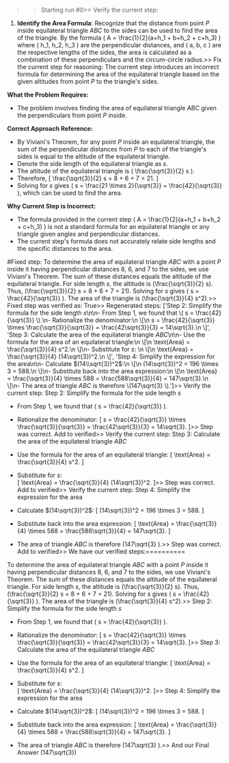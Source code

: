 >> Starting run #0>> 
Verify the current step: 
1. **Identify the Area Formula**: Recognize that the distance from point $P$ inside equilateral triangle $ABC$ to the sides can be used to find the area of the triangle. By the formula \( A = \frac{1}{2}(a+h_1 + b+h_2 + c+h_3) \) where \( h_1, h_2, h_3 \) are the perpendicular distances, and \( a, b, c \) are the respective lengths of the sides, the area is calculated as a combination of these perpendiculars and the circum-circle radius.>> 
Fix the current step for reasoning: The current step introduces an incorrect formula for determining the area of the equilateral triangle based on the given altitudes from point $P$ to the triangle's sides. 

**What the Problem Requires:**
- The problem involves finding the area of equilateral triangle $ABC$ given the perpendiculars from point $P$ inside.

**Correct Approach Reference:**
- By Viviani's Theorem, for any point $P$ inside an equilateral triangle, the sum of the perpendicular distances from $P$ to each of the triangle's sides is equal to the altitude of the equilateral triangle.
- Denote the side length of the equilateral triangle as $s$.
- The altitude of the equilateral triangle is \( \frac{\sqrt{3}}{2} s \).
- Therefore, \[ \frac{\sqrt{3}}{2} s = 8 + 6 + 7 = 21. \]
- Solving for $s$ gives \( s = \frac{21 \times 2}{\sqrt{3}} = \frac{42}{\sqrt{3}} \), which can be used to find the area.

**Why Current Step is Incorrect:**
- The formula provided in the current step \( A = \frac{1}{2}(a+h_1 + b+h_2 + c+h_3) \) is not a standard formula for an equilateral triangle or any triangle given angles and perpendicular distances.
- The current step's formula does not accurately relate side lengths and the specific distances to the area.

>> 
#Fixed step: To determine the area of equilateral triangle $ABC$ with a point $P$ inside it having perpendicular distances 8, 6, and 7 to the sides, we use Viviani's Theorem. The sum of these distances equals the altitude of the equilateral triangle. For side length $s$, the altitude is \(\frac{\sqrt{3}}{2} s\). Thus, \(\frac{\sqrt{3}}{2} s = 8 + 6 + 7 = 21\). Solving for $s$ gives \( s = \frac{42}{\sqrt{3}} \). The area of the triangle is \(\frac{\sqrt{3}}{4} s^2\).>> 
Fixed step was verified as: True>> 
Regenerated steps: 
['Step 2: Simplify the formula for the side length $s$\n\n- From Step 1, we found that \\( s = \\frac{42}{\\sqrt{3}} \\).\n- Rationalize the denominator:\n  \\[\n  s = \\frac{42}{\\sqrt{3}} \\times \\frac{\\sqrt{3}}{\\sqrt{3}} = \\frac{42\\sqrt{3}}{3} = 14\\sqrt{3}.\n  \\]', 'Step 3: Calculate the area of the equilateral triangle $ABC$\n\n- Use the formula for the area of an equilateral triangle:\n  \\[\n  \\text{Area} = \\frac{\\sqrt{3}}{4} s^2.\n  \\]\n- Substitute for $s$:  \n  \\[\n  \\text{Area} = \\frac{\\sqrt{3}}{4} (14\\sqrt{3})^2.\n  \\]', 'Step 4: Simplify the expression for the area\n\n- Calculate $(14\\sqrt{3})^2$:\n  \\[\n  (14\\sqrt{3})^2 = 196 \\times 3 = 588.\n  \\]\n- Substitute back into the area expression:\n  \\[\n  \\text{Area} = \\frac{\\sqrt{3}}{4} \\times 588 = \\frac{588\\sqrt{3}}{4} = 147\\sqrt{3}.\n  \\]\n- The area of triangle $ABC$ is therefore \\(147\\sqrt{3} \\).']>> 
Verify the current step: 
Step 2: Simplify the formula for the side length $s$

- From Step 1, we found that \( s = \frac{42}{\sqrt{3}} \).
- Rationalize the denominator:
  \[
  s = \frac{42}{\sqrt{3}} \times \frac{\sqrt{3}}{\sqrt{3}} = \frac{42\sqrt{3}}{3} = 14\sqrt{3}.
  \]>> 
Step was correct. Add to verified>> 
Verify the current step: 
Step 3: Calculate the area of the equilateral triangle $ABC$

- Use the formula for the area of an equilateral triangle:
  \[
  \text{Area} = \frac{\sqrt{3}}{4} s^2.
  \]
- Substitute for $s$:  
  \[
  \text{Area} = \frac{\sqrt{3}}{4} (14\sqrt{3})^2.
  \]>> 
Step was correct. Add to verified>> 
Verify the current step: 
Step 4: Simplify the expression for the area

- Calculate $(14\sqrt{3})^2$:
  \[
  (14\sqrt{3})^2 = 196 \times 3 = 588.
  \]
- Substitute back into the area expression:
  \[
  \text{Area} = \frac{\sqrt{3}}{4} \times 588 = \frac{588\sqrt{3}}{4} = 147\sqrt{3}.
  \]
- The area of triangle $ABC$ is therefore \(147\sqrt{3} \).>> 
Step was correct. Add to verified>> 
We have our verified steps:==========

>> 
To determine the area of equilateral triangle $ABC$ with a point $P$ inside it having perpendicular distances 8, 6, and 7 to the sides, we use Viviani's Theorem. The sum of these distances equals the altitude of the equilateral triangle. For side length $s$, the altitude is \(\frac{\sqrt{3}}{2} s\). Thus, \(\frac{\sqrt{3}}{2} s = 8 + 6 + 7 = 21\). Solving for $s$ gives \( s = \frac{42}{\sqrt{3}} \). The area of the triangle is \(\frac{\sqrt{3}}{4} s^2\).>> 
Step 2: Simplify the formula for the side length $s$

- From Step 1, we found that \( s = \frac{42}{\sqrt{3}} \).
- Rationalize the denominator:
  \[
  s = \frac{42}{\sqrt{3}} \times \frac{\sqrt{3}}{\sqrt{3}} = \frac{42\sqrt{3}}{3} = 14\sqrt{3}.
  \]>> 
Step 3: Calculate the area of the equilateral triangle $ABC$

- Use the formula for the area of an equilateral triangle:
  \[
  \text{Area} = \frac{\sqrt{3}}{4} s^2.
  \]
- Substitute for $s$:  
  \[
  \text{Area} = \frac{\sqrt{3}}{4} (14\sqrt{3})^2.
  \]>> 
Step 4: Simplify the expression for the area

- Calculate $(14\sqrt{3})^2$:
  \[
  (14\sqrt{3})^2 = 196 \times 3 = 588.
  \]
- Substitute back into the area expression:
  \[
  \text{Area} = \frac{\sqrt{3}}{4} \times 588 = \frac{588\sqrt{3}}{4} = 147\sqrt{3}.
  \]
- The area of triangle $ABC$ is therefore \(147\sqrt{3} \).>> 
And our Final Answer
\(147\sqrt{3}\)